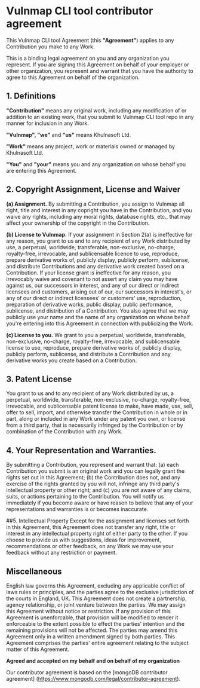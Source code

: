 # Vulnmap CLI tool contributor agreement

This Vulnmap CLI tool Agreement (this **"Agreement"**) applies to any Contribution you make to any Work. 

This is a binding legal agreement on you and any organization you represent. If you are signing this Agreement on behalf of your employer or other organization, you represent and warrant that you have the authority to agree to this Agreement on behalf of the organization. 

## 1. Definitions

**"Contribution"** means any original work, including any modification of or addition to an existing work, that you submit to Vulnmap CLI tool repo in any manner for inclusion in any Work. 

**"Vulnmap", "we"** and **"us"** means Khulnasoft Ltd. 

**"Work"** means any project, work or materials owned or managed by Khulnasoft Ltd. 

**"You"** and **"your"** means you and any organization on whose behalf you are entering this Agreement. 

## 2. Copyright Assignment, License and Waiver

**(a) Assignment.** By submitting a Contribution, you assign to Vulnmap all right, title and interest in any copright you have in the Contribution, and you waive any rights, including any moral rights, database rights, etc., that may affect your ownership of the copyright in the Contribution. 

**(b) License to Vulnmap.** If your assignment in Section 2(a) is ineffective for any reason, you grant to us and to any recipient of any Work distributed by use, a perpetual, worldwide, transferable, non-exclusive, no-charge, royalty-free, irrevocable, and sublicensable licence to use, reproduce, prepare derivative works of, publicly display, publicly perform, sublicense, and distribute Contributions and any derivative work created based on a Contribution. If your license grant is ineffective for any reason, you irrevocably waive and covenant to not assert any claim you may have against us, our successors in interest, and any of our direct or indirect licensees and customers, arising out of our, our successors in interest's, or any of our direct or indirect licensees' or customers' use, reproduction, preparation of derivative works, public display, public performance, sublicense, and distribution of a Contribution. You also agree that we may publicly use your name and the name of any organization on whose behalf you're entering into this Agreement in connection with publicizing the Work.

**(c) License to you.** We grant to you a perpetual, worldwide, transferable, non-exclusive, no-charge, royalty-free, irrevocable, and sublicensable license to use, reproduce, prepare derivative works of, publicly display, publicly perform, sublicense, and distribute a Contribution and any derivative works you create based on a Contribution. 

## 3. Patent License
You grant to us and to any recipient of any Work distributed by us, a perpetual, worldwide, transferable, non-exclusive, no-charge, royalty-free, irrevocable, and sublicensable patent license to make, have made, use, sell, offer to sell, import, and otherwise transfer the Contribution in whole or in part, along or included in any Work under any patent you own, or license from a third party, that is necessarily infringed by the Contribution or by combination of the Contribution with any Work. 

## 4. Your Representation and Warranties. 
By submitting a Contribution, you represent and warrant that: (a) each Contribution you submit is an original work and you can legally grant the rights set out in this Agreement; (b) the Contribution does not, and any exercise of the rights granted by you will not, infringe any third party's intellectual property or other right; and (c) you are not aware of any claims, suits, or actions pertaining to the Contribution. You will notify us immediately if you become aware or have reason to believe that any of your representations and warranties is or becomes inaccurate. 

##5. Intellectual Property
Except for the assignment and licenses set forth in this Agreement, this Agreement does not transfer any right, title or interest in any intellectual property right of either party to the other. If you choose to provide us with suggestions, ideas for improvement, recommendations or other feedback, on any Work we may use your feedback without any restriction or payment. 

## Miscellaneous
English law governs this Agreement, excluding any applicable conflict of laws rules or principles, and the parties agree to the exclusive jurisdiction of the courts in England, UK. This Agreement does not create a partnership, agency relationship, or joint venture between the parties. We may assign this Agreement without notice or restriction. If any provision of this Agreement is unenforcable, that provision will be modified to render it enforceable to the extent possible to effect the parties' intention and the remaining provisions will not be affected. The parties may amend this Agreement only in a written amendment signed by both parties. This Agreement comprises the parties' entire agreement relating to the subject matter of this Agreement. 

**Agreed and accepted on my behalf and on behalf of my organization**

Our contributor agreement is based on the [mongoDB contributor agreement] (https://www.mongodb.com/legal/contributor-agreement).
